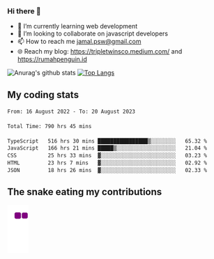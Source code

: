 ### Hi there 👋

<!--
**padepokanpenguin/padepokanpenguin** is a ✨ _special_ ✨ repository because its `README.md` (this file) appears on your GitHub profile.
-->

- 🌱 I’m currently learning  web development
- 👯 I’m looking to collaborate on javascript developers
- 📫 How to reach me jamal.psw@gmail.com
- 🌐 Reach my blog:
   https://tripletwinsco.medium.com/ and
   https://rumahpenguin.id

![Anurag's github stats](https://github-readme-stats.vercel.app/api?username=padepokanpenguin&count_private=true&disable_animations=false&show_icons=true&theme=default)
[![Top Langs](https://github-readme-stats.vercel.app/api/top-langs/?username=padepokanpenguin&theme=default&layout=compact)](https://github.com/padepokanpenguin)

## My coding stats

<!--START_SECTION:waka-->

```txt
From: 16 August 2022 - To: 20 August 2023

Total Time: 790 hrs 45 mins

TypeScript   516 hrs 30 mins ████████████████▒░░░░░░░░   65.32 %
JavaScript   166 hrs 21 mins █████▒░░░░░░░░░░░░░░░░░░░   21.04 %
CSS          25 hrs 33 mins  ▓░░░░░░░░░░░░░░░░░░░░░░░░   03.23 %
HTML         23 hrs 7 mins   ▓░░░░░░░░░░░░░░░░░░░░░░░░   02.92 %
JSON         18 hrs 26 mins  ▓░░░░░░░░░░░░░░░░░░░░░░░░   02.33 %
```

<!--END_SECTION:waka-->


## The snake eating my contributions
![snake gif](https://github.com/padepokanpenguin/padepokanpenguin/blob/output/github-contribution-grid-snake.gif)
